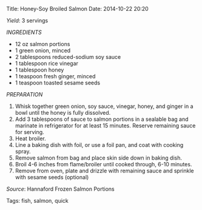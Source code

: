 Title: Honey-Soy Broiled Salmon
Date: 2014-10-22 20:20 

*Yield*: 3 servings

_INGREDIENTS_

* 12 oz salmon portions
* 1 green onion, minced
* 2 tablespoons reduced-sodium soy sauce
* 1 tablespoon rice vinegar
* 1 tablespoon honey
* 1 teaspoon fresh ginger, minced
* 1 teaspoon toasted sesame seeds

_PREPARATION_

1. Whisk together green onion, soy sauce, vinegar, honey, and ginger in a bowl until the honey is fully dissolved.
2. Add 3 tablespoons of sauce to salmon portions in a sealable bag and marinate in refrigerator for at least 15 minutes. Reserve remaining sauce for serving.
3. Heat broiler.
4. Line a baking dish with foil, or use a foil pan, and coat with cooking spray.
5. Remove salmon from bag and place skin side down in baking dish.
6. Broil 4-6 inches from flame/broiler until cooked through, 6-10 minutes.
7. Remove from oven, plate and drizzle with remaining sauce and sprinkle with sesame seeds (optional)

*Source*: Hannaford Frozen Salmon Portions

Tags: fish, salmon, quick